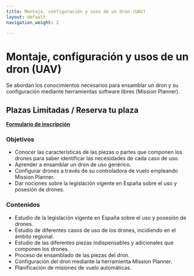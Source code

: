 ```yaml
---
title: Montaje, configuración y usos de un dron (UAV)
layout: default
navigation_weight: 2

---
```


# Montaje, configuración y usos de un dron (UAV)

Se abordan los conocimientos necesarios para ensamblar un dron y su configuración mediante herramientas software libres (Mission Planner).


## Plazas Limitadas / Reserva tu plaza
[**Formulario de inscripción**](https://forms.gle/LTZmEm6vzCd7Bkxq9)

### Objetivos
- Conocer las características de las piezas o partes que componen los drones para saber identificar las necesidades de cada caso de uso.
- Aprender a ensamblar un dron de uso genérico.
- Configurar drones a través de su controladora de vuelo empleando Mission Planner.
- Dar nociones sobre la legislación vigente en España sobre el uso y posesión de drones.

### Contenidos
- Estudio de la legislación vigente en España sobre el uso y posesión de drones.
- Estudio de diferentes casos de uso de los drones, incidiendo en el ámbito regional.
- Estudio de las diferentes piezas indispensables y adicionales que componen los drones.
- Proceso de ensamblado de las piezas del dron.
- Configuración del dron mediante la herramienta Mission Planner.
- Planificación de misiones de vuelo automáticas.



